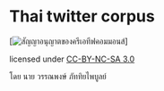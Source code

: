 ﻿# Thai twitter corpus

[![สัญญาอนุญาตของครีเอทีฟคอมมอนส์](https://i.creativecommons.org/l/by-nc-sa/3.0/th/88x31.png)]

licensed under [CC-BY-NC-SA 3.0](http://creativecommons.org/licenses/by-nc-sa/3.0/)

โดย นาย วรรณพงษ์  ภัททิยไพบูลย์